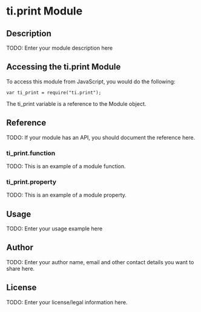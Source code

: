 # ti.print Module

## Description

TODO: Enter your module description here

## Accessing the ti.print Module

To access this module from JavaScript, you would do the following:

    var ti_print = require("ti.print");

The ti_print variable is a reference to the Module object.

## Reference

TODO: If your module has an API, you should document
the reference here.

### ti_print.function

TODO: This is an example of a module function.

### ti_print.property

TODO: This is an example of a module property.

## Usage

TODO: Enter your usage example here

## Author

TODO: Enter your author name, email and other contact
details you want to share here.

## License

TODO: Enter your license/legal information here.
